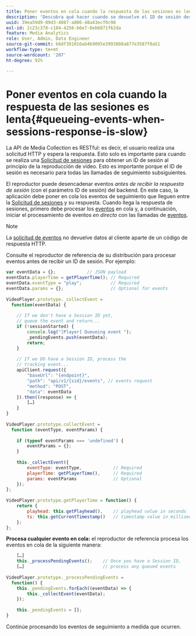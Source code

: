 ```yaml
---
title: Poner eventos en cola cuando la respuesta de las sesiones es lenta
description: 'Descubra qué hacer cuando se devuelve el ID de sesión después de que el reproductor active eventos. '
uuid: 39ea59d9-89d3-4087-a806-48a43ecf0c98
exl-id: 2c23c378-c104-4256-b6e7-8eb6871f62da
feature: Media Analytics
role: User, Admin, Data Engineer
source-git-commit: b6df391016ab4b9095e3993808a877e3587f0a51
workflow-type: tm+mt
source-wordcount: '207'
ht-degree: 92%

---
```


# Poner eventos en cola cuando la respuesta de las sesiones es lenta{#queueing-events-when-sessions-response-is-slow}

La API de Media Collection es RESTful: es decir, el usuario realiza una solicitud HTTP y espera la respuesta. Esto solo es importante para cuando se realiza una [Solicitud de sesiones](/help/media-collection-api/mc-api-ref/mc-api-sessions-req.md) para obtener un ID de sesión al principio de la reproducción de vídeo. Esto es importante porque el ID de sesión es necesario para todas las llamadas de seguimiento subsiguientes.

El reproductor puede desencadenar eventos _antes de recibir la respuesta de sesión_ (con el parámetro ID de sesión) del backend. En este caso, la aplicación debe poner en cola los eventos de seguimiento que lleguen entre la [Solicitud de sesiones](/help/media-collection-api/mc-api-ref/mc-api-sessions-req.md) y su respuesta. Cuando llega la respuesta de sesiones, primero debe procesar los [eventos](/help/media-collection-api/mc-api-ref/mc-api-events-req.md) en cola y, a continuación, iniciar el procesamiento de eventos _en directo_ con las llamadas de [eventos](/help/media-collection-api/mc-api-ref/mc-api-events-req.md).

>[!NOTE]
>
>La [solicitud de eventos](/help/media-collection-api/mc-api-ref/mc-api-events-req.md) no devuelve datos al cliente aparte de un código de respuesta HTTP.

Consulte el reproductor de referencia de su distribución para procesar eventos antes de recibir un ID de sesión. Por ejemplo:

```js
var eventData = {};            // JSON payload 
eventData.playerTime = getPlayerTime(); // Required 
eventData.eventType = "play";           // Required 
eventData.params = {};                  // Optional for events 
 
VideoPlayer.prototype._collectEvent =  
  function(eventData) { 
 
    // If we don't have a Session ID yet,  
    // queue the event and return... 
    if (!sessionStarted) { 
        console.log("[Player] Queueing event "); 
        _pendingEvents.push(eventData); 
        return; 
    } 
 
    // If we DO have a Session ID, process the 
    // tracking event...     
    apiClient.request({ 
        "baseUrl": "{endpoint}", 
        "path": "api/v1/{sid}/events", // events request 
        "method": "POST", 
        "data": eventData 
    }).then((response) => {   
        […] 
    } 
} 
 
VideoPlayer.prototype.collectEvent =  
  function (eventType, eventParams) { 
         
    if (typeof eventParams === 'undefined') {   
        eventParams = {}; 
    } 
 
    this._collectEvent({                   
        eventType: eventType,            // Required 
        playerTime: getPlayerTime(),     // Required 
        params: eventParams              // Optional  
    });                                    
}; 
 
VideoPlayer.prototype.getPlayerTime = function() { 
    return { 
        playhead: this.getPlayhead(),    // playhead value in seconds 
        ts: this.getCurrentTimestamp()   // timestamp value in milliseconds 
    }; 
};
```

**Procesa cualquier evento en cola:** el reproductor de referencia procesa los eventos en cola de la siguiente manera:

```js
    […] 
    this._processPendingEvents();    // Once you have a Session ID, 
    […]                              // process any queued events 
 
VideoPlayer.prototype._processPendingEvents =  
  function() { 
    this._pendingEvents.forEach((eventData) => { 
        this._collectEvent(eventData); 
    }); 
 
    this._pendingEvents = []; 
}
```

Continúe procesando los eventos de seguimiento a medida que ocurren.
